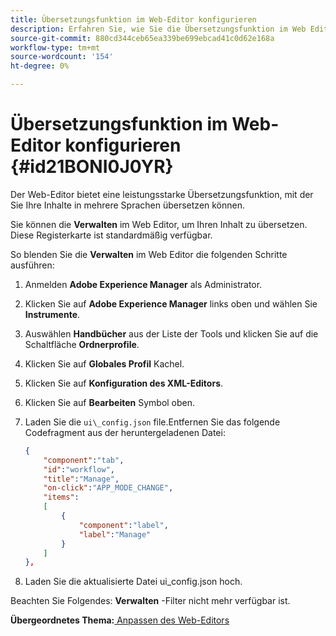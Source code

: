 ```yaml
---
title: Übersetzungsfunktion im Web-Editor konfigurieren
description: Erfahren Sie, wie Sie die Übersetzungsfunktion im Web Editor konfigurieren
source-git-commit: 880cd344ceb65ea339be699ebcad41c0d62e168a
workflow-type: tm+mt
source-wordcount: '154'
ht-degree: 0%

---
```


# Übersetzungsfunktion im Web-Editor konfigurieren {#id21BONI0J0YR}

Der Web-Editor bietet eine leistungsstarke Übersetzungsfunktion, mit der Sie Ihre Inhalte in mehrere Sprachen übersetzen können.

Sie können die **Verwalten** im Web Editor, um Ihren Inhalt zu übersetzen. Diese Registerkarte ist standardmäßig verfügbar.

So blenden Sie die **Verwalten** im Web Editor die folgenden Schritte ausführen:

1. Anmelden **Adobe Experience Manager** als Administrator.
1. Klicken Sie auf **Adobe Experience Manager** links oben und wählen Sie **Instrumente**.
1. Auswählen **Handbücher** aus der Liste der Tools und klicken Sie auf die Schaltfläche **Ordnerprofile**.
1. Klicken Sie auf **Globales Profil** Kachel.
1. Klicken Sie auf **Konfiguration des XML-Editors**.
1. Klicken Sie auf **Bearbeiten** Symbol oben.
1. Laden Sie die `ui\_config.json` file.Entfernen Sie das folgende Codefragment aus der heruntergeladenen Datei:

   ```json
   {
       "component":"tab",
       "id":"workflow",
       "title":"Manage",
       "on-click":"APP_MODE_CHANGE",
       "items":
       [
           {
               "component":"label",
               "label":"Manage"
           }
       ]
   },
   ```

1. Laden Sie die aktualisierte Datei ui\_config.json hoch.

Beachten Sie Folgendes: **Verwalten** -Filter nicht mehr verfügbar ist.

**Übergeordnetes Thema:**[ Anpassen des Web-Editors](conf-web-editor.md)
